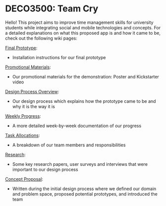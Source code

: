 # DECO3500: Team Cry

Hello! This project aims to improve time management skills for university students while integrating social and mobile technologies and concepts. 
For a detailed explanations on what this proposed app is and how it came to be, check out the following wiki pages:

<a href="https://github.com/sherry325/deco-3500-Cry/wiki/Final-Prototype">Final Prototype</a>:
* Installation instructions for our final prototype

<a href="https://github.com/sherry325/deco-3500-Cry/wiki/Promotional-Materials">Promotional Materials</a>:  
* Our promotional materials for the demonstration: Poster and Kickstarter video

<a href="https://github.com/sherry325/deco-3500-Cry/wiki/Design-Process-Overview">Design Process Overview</a>:  
* Our design process which explains how the prototype came to be and why it is the way it is

<a href="https://github.com/sherry325/deco-3500-Cry/wiki/Team-Progress#weekly-progress">Weekly Progress</a>: 
* A more detailed week-by-week documentation of our progress

<a href="https://github.com/sherry325/deco-3500-Cry/wiki/Team-Progress#task-allocation">Task Allocations</a>: 
* A breakdown of our team members and responsibilities 

<a href="https://github.com/sherry325/deco-3500-Cry/wiki/Research">Research</a>:
* Some key research papers, user surveys and interviews that were important to our design process

<a href="https://github.com/sherry325/deco-3500-Cry/wiki/Concept-Proposal">Concept Proposal</a>:  
* Written during the initial design process where we defined our domain and problem space, proposed potential prototypes, and introduced the team
